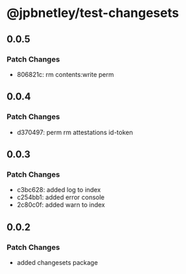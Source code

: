 # @jpbnetley/test-changesets

## 0.0.5

### Patch Changes

- 806821c: rm contents:write perm

## 0.0.4

### Patch Changes

- d370497: perm rm attestations id-token

## 0.0.3

### Patch Changes

- c3bc628: added log to index
- c254bb1: added error console
- 2c80c0f: added warn to index

## 0.0.2

### Patch Changes

- added changesets package
